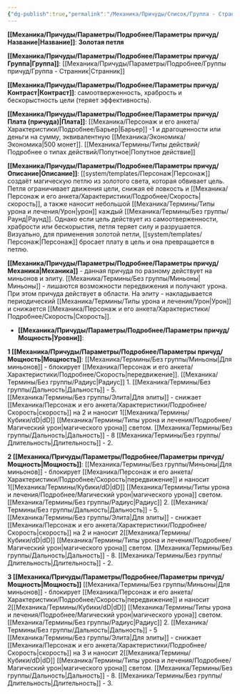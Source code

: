 ```yaml
---
{"dg-publish":true,"permalink":"/Механика/Причуды/Список/Группа - Странник/Золотая петля/","noteIcon":"","created":"2025-09-07T13:19:28.491+03:00","updated":"2025-09-11T14:07:34.407+03:00"}
---
```




**[[Механика/Причуды/Параметры/Подробнее/Параметры причуд/Название\|Название]]**: **Золотая петля**

**[[Механика/Причуды/Параметры/Подробнее/Параметры причуд/Группа\|Группа]]**: [[Механика/Причуды/Параметры/Подробнее/Группы причуд/Группа - Странник\|Странник]] 

**[[Механика/Причуды/Параметры/Подробнее/Параметры причуд/Контраст\|Контраст]]**: самоотверженность, храбрость и бескорыстность цели (теряет эффективность).

**[[Механика/Причуды/Параметры/Подробнее/Параметры причуд/Плата (причуда)\|Плата]]**: [[Механика/Персонаж и его анкета/Характеристики/Подробнее/Барьер\|Барьер]] -1 и драгоценности или деньги на сумму, эквивалентную [[Механика/Экономика/Экономика\|500 монет]]. [[Механика/Термины/Типы действий/Подробнее о типах действий/Попутное\|Попутное действие]]

**[[Механика/Причуды/Параметры/Подробнее/Параметры причуд/Описание\|Описание]]**: [[system/templates/Персонаж\|Персонаж]] создаёт магическую петлю из золотого света, которая обвивает цель. Петля ограничивает движения цели, снижая её ловкость и [[Механика/Персонаж и его анкета/Характеристики/Подробнее/Скорость\|скорость]], а также наносит небольшой [[Механика/Термины/Типы урона и лечения/Урон\|урон]] каждый [[Механика/Термины/Без группы/Раунд\|Раунд]]. Однако если цель действует из самоотверженности, храбрости или бескорыстия, петля теряет силу и разрушается. Визуально, для применения золотой петли, [[system/templates/Персонаж\|Персонаж]] бросает плату в цель и она превращается в петлю.

**[[Механика/Причуды/Параметры/Подробнее/Параметры причуд/Механика\|Механика]]** - данная причуда по разному действует на миньонов и элиту. [[Механика/Термины/Без группы/Миньоны\|Миньоны]] - лишаются возможности передвижения и получают урона. При этом причуда действует в области. 
На элиту - накладывается периодический [[Механика/Термины/Типы урона и лечения/Урон\|Урон]] и снижается [[Механика/Персонаж и его анкета/Характеристики/Подробнее/Скорость\|Скорость]]. 


- **[[Механика/Причуды/Параметры/Подробнее/Параметры причуд/Мощность\|Уровни]]**:

**1 [[Механика/Причуды/Параметры/Подробнее/Параметры причуд/Мощность\|Мощность]]**:
[[Механика/Термины/Без группы/Миньоны\|Для миньонов]] - блокирует [[Механика/Персонаж и его анкета/Характеристики/Подробнее/Скорость\|передвижение]]. [[Механика/Термины/Без группы/Радиус\|Радиус]] 1. [[Механика/Термины/Без группы/Дальность\|Дальность]] - 5.  
[[Механика/Термины/Без группы/Элита\|Для элиты]] - снижает  [[Механика/Персонаж и его анкета/Характеристики/Подробнее/Скорость\|скорость]] на 2 и наносит 1[[Механика/Термины/Кубики/dD\|dD]] [[Механика/Термины/Типы урона и лечения/Подробнее/Магический урон\|магического урона]] светом. [[Механика/Термины/Без группы/Дальность\|Дальность]] - 8 [[Механика/Термины/Без группы/Длительность\|Длительность]] - 2.

**2 [[Механика/Причуды/Параметры/Подробнее/Параметры причуд/Мощность\|Мощность]]**:
[[Механика/Термины/Без группы/Миньоны\|Для миньонов]] - блокирует [[Механика/Персонаж и его анкета/Характеристики/Подробнее/Скорость\|передвижение]] и наносит 1[[Механика/Термины/Кубики/dD\|dD]] [[Механика/Термины/Типы урона и лечения/Подробнее/Магический урон\|магического урона]] светом. [[Механика/Термины/Без группы/Радиус\|Радиус]] 2. [[Механика/Термины/Без группы/Дальность\|Дальность]] - 5.  
[[Механика/Термины/Без группы/Элита\|Для элиты]] - снижает  [[Механика/Персонаж и его анкета/Характеристики/Подробнее/Скорость\|скорость]] на 2 и наносит 2[[Механика/Термины/Кубики/dD\|dD]] [[Механика/Термины/Типы урона и лечения/Подробнее/Магический урон\|магического урона]] светом. [[Механика/Термины/Без группы/Дальность\|Дальность]] - 8. [[Механика/Термины/Без группы/Длительность\|Длительность]] - 2.

**3 [[Механика/Причуды/Параметры/Подробнее/Параметры причуд/Мощность\|Мощность]]**
[[Механика/Термины/Без группы/Миньоны\|Для миньонов]] - блокирует [[Механика/Персонаж и его анкета/Характеристики/Подробнее/Скорость\|передвижение]] и наносит 2[[Механика/Термины/Кубики/dD\|dD]] [[Механика/Термины/Типы урона и лечения/Подробнее/Магический урон\|магического урона]] светом. [[Механика/Термины/Без группы/Радиус\|Радиус]] 2. [[Механика/Термины/Без группы/Дальность\|Дальность]] - 5  
[[Механика/Термины/Без группы/Элита\|Для элиты]] - снижает  [[Механика/Персонаж и его анкета/Характеристики/Подробнее/Скорость\|скорость]] на 3 и наносит 2[[Механика/Термины/Кубики/dD\|dD]] [[Механика/Термины/Типы урона и лечения/Подробнее/Магический урон\|магического урона]] светом. [[Механика/Термины/Без группы/Дальность\|Дальность]] - 8. [[Механика/Термины/Без группы/Длительность\|Длительность]] - 3.